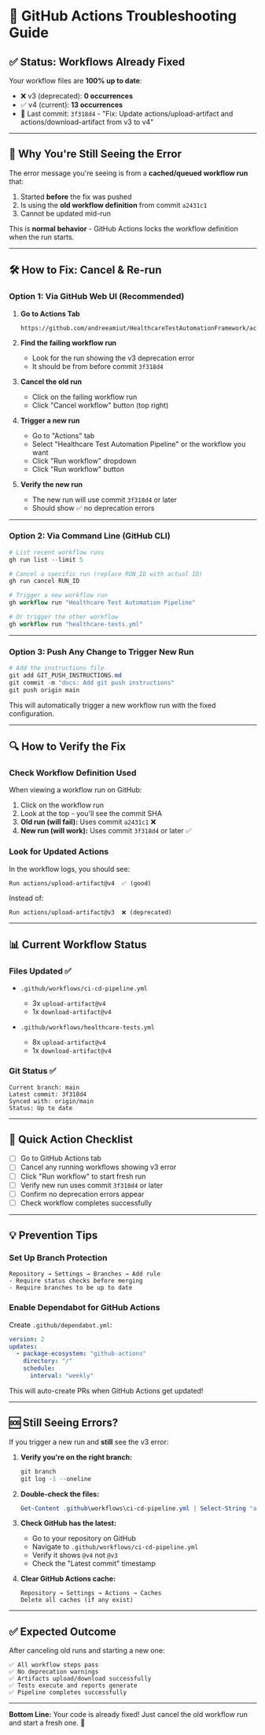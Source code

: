 # 🔧 GitHub Actions Troubleshooting Guide

## ✅ Status: Workflows Already Fixed

Your workflow files are **100% up to date**:
- ❌ v3 (deprecated): **0 occurrences**
- ✅ v4 (current): **13 occurrences**
- 🔖 Last commit: `3f318d4` - "Fix: Update actions/upload-artifact and actions/download-artifact from v3 to v4"

---

## 🎯 Why You're Still Seeing the Error

The error message you're seeing is from a **cached/queued workflow run** that:
1. Started **before** the fix was pushed
2. Is using the **old workflow definition** from commit `a2431c1`
3. Cannot be updated mid-run

This is **normal behavior** - GitHub Actions locks the workflow definition when the run starts.

---

## 🛠️ How to Fix: Cancel & Re-run

### Option 1: Via GitHub Web UI (Recommended)

1. **Go to Actions Tab**
   ```
   https://github.com/andreeamiut/HealthcareTestAutomationFramework/actions
   ```

2. **Find the failing workflow run**
   - Look for the run showing the v3 deprecation error
   - It should be from before commit `3f318d4`

3. **Cancel the old run**
   - Click on the failing workflow run
   - Click "Cancel workflow" button (top right)

4. **Trigger a new run**
   - Go to "Actions" tab
   - Select "Healthcare Test Automation Pipeline" or the workflow you want
   - Click "Run workflow" dropdown
   - Click "Run workflow" button

5. **Verify the new run**
   - The new run will use commit `3f318d4` or later
   - Should show ✅ no deprecation errors

---

### Option 2: Via Command Line (GitHub CLI)

```powershell
# List recent workflow runs
gh run list --limit 5

# Cancel a specific run (replace RUN_ID with actual ID)
gh run cancel RUN_ID

# Trigger a new workflow run
gh workflow run "Healthcare Test Automation Pipeline"

# Or trigger the other workflow
gh workflow run "healthcare-tests.yml"
```

---

### Option 3: Push Any Change to Trigger New Run

```powershell
# Add the instructions file
git add GIT_PUSH_INSTRUCTIONS.md
git commit -m "docs: Add git push instructions"
git push origin main
```

This will automatically trigger a new workflow run with the fixed configuration.

---

## 🔍 How to Verify the Fix

### Check Workflow Definition Used
When viewing a workflow run on GitHub:

1. Click on the workflow run
2. Look at the top - you'll see the commit SHA
3. **Old run (will fail):** Uses commit `a2431c1` ❌
4. **New run (will work):** Uses commit `3f318d4` or later ✅

### Look for Updated Actions
In the workflow logs, you should see:
```
Run actions/upload-artifact@v4  ✅ (good)
```

Instead of:
```
Run actions/upload-artifact@v3  ❌ (deprecated)
```

---

## 📊 Current Workflow Status

### Files Updated ✅
- `.github/workflows/ci-cd-pipeline.yml`
  - 3x `upload-artifact@v4`
  - 1x `download-artifact@v4`
  
- `.github/workflows/healthcare-tests.yml`
  - 8x `upload-artifact@v4`
  - 1x `download-artifact@v4`

### Git Status ✅
```
Current branch: main
Latest commit: 3f318d4
Synced with: origin/main
Status: Up to date
```

---

## 🚀 Quick Action Checklist

- [ ] Go to GitHub Actions tab
- [ ] Cancel any running workflows showing v3 error
- [ ] Click "Run workflow" to start fresh run
- [ ] Verify new run uses commit `3f318d4` or later
- [ ] Confirm no deprecation errors appear
- [ ] Check workflow completes successfully

---

## 💡 Prevention Tips

### Set Up Branch Protection
```
Repository → Settings → Branches → Add rule
- Require status checks before merging
- Require branches to be up to date
```

### Enable Dependabot for GitHub Actions
Create `.github/dependabot.yml`:
```yaml
version: 2
updates:
  - package-ecosystem: "github-actions"
    directory: "/"
    schedule:
      interval: "weekly"
```

This will auto-create PRs when GitHub Actions get updated!

---

## 🆘 Still Seeing Errors?

If you trigger a new run and **still** see the v3 error:

1. **Verify you're on the right branch:**
   ```powershell
   git branch
   git log -1 --oneline
   ```

2. **Double-check the files:**
   ```powershell
   Get-Content .github\workflows\ci-cd-pipeline.yml | Select-String "artifact@"
   ```

3. **Check GitHub has the latest:**
   - Go to your repository on GitHub
   - Navigate to `.github/workflows/ci-cd-pipeline.yml`
   - Verify it shows `@v4` not `@v3`
   - Check the "Latest commit" timestamp

4. **Clear GitHub Actions cache:**
   ```
   Repository → Settings → Actions → Caches
   Delete all caches (if any exist)
   ```

---

## ✅ Expected Outcome

After canceling old runs and starting a new one:

```
✅ All workflow steps pass
✅ No deprecation warnings
✅ Artifacts upload/download successfully
✅ Tests execute and reports generate
✅ Pipeline completes successfully
```

---

**Bottom Line:** Your code is already fixed! Just cancel the old workflow run and start a fresh one. 🎉
